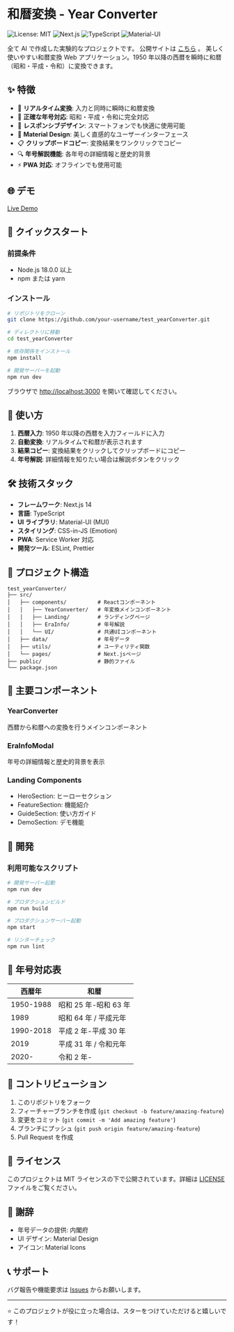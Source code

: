 # 和暦変換 - Year Converter

![License: MIT](https://img.shields.io/badge/License-MIT-blue.svg)
![Next.js](https://img.shields.io/badge/Next.js-14.0-black)
![TypeScript](https://img.shields.io/badge/TypeScript-5.0-blue)
![Material-UI](https://img.shields.io/badge/Material--UI-5.0-blue)

全て AI で作成した実験的なプロジェクトです。
公開サイトは [こちら](https://office-ohana.net/test/wareki_convert/) 。
美しく使いやすい和暦変換 Web アプリケーション。1950 年以降の西暦を瞬時に和暦（昭和・平成・令和）に変換できます。

## ✨ 特徴

- 🚀 **リアルタイム変換**: 入力と同時に瞬時に和暦変換
- 🎯 **正確な年号対応**: 昭和・平成・令和に完全対応
- 📱 **レスポンシブデザイン**: スマートフォンでも快適に使用可能
- 🎨 **Material Design**: 美しく直感的なユーザーインターフェース
- 📋 **クリップボードコピー**: 変換結果をワンクリックでコピー
- 🔍 **年号解説機能**: 各年号の詳細情報と歴史的背景
- ⚡ **PWA 対応**: オフラインでも使用可能

## 🌐 デモ

[Live Demo](https://your-demo-url.vercel.app)

## 🚀 クイックスタート

### 前提条件

- Node.js 18.0.0 以上
- npm または yarn

### インストール

```bash
# リポジトリをクローン
git clone https://github.com/your-username/test_yearConverter.git

# ディレクトリに移動
cd test_yearConverter

# 依存関係をインストール
npm install

# 開発サーバーを起動
npm run dev
```

ブラウザで [http://localhost:3000](http://localhost:3000) を開いて確認してください。

## 📖 使い方

1. **西暦入力**: 1950 年以降の西暦を入力フィールドに入力
2. **自動変換**: リアルタイムで和暦が表示されます
3. **結果コピー**: 変換結果をクリックしてクリップボードにコピー
4. **年号解説**: 詳細情報を知りたい場合は解説ボタンをクリック

## 🛠️ 技術スタック

- **フレームワーク**: Next.js 14
- **言語**: TypeScript
- **UI ライブラリ**: Material-UI (MUI)
- **スタイリング**: CSS-in-JS (Emotion)
- **PWA**: Service Worker 対応
- **開発ツール**: ESLint, Prettier

## 📂 プロジェクト構造

```
test_yearConverter/
├── src/
│   ├── components/          # Reactコンポーネント
│   │   ├── YearConverter/   # 年変換メインコンポーネント
│   │   ├── Landing/         # ランディングページ
│   │   ├── EraInfo/         # 年号解説
│   │   └── UI/              # 共通UIコンポーネント
│   ├── data/                # 年号データ
│   ├── utils/               # ユーティリティ関数
│   └── pages/               # Next.jsページ
├── public/                  # 静的ファイル
└── package.json
```

## 🎨 主要コンポーネント

### YearConverter

西暦から和暦への変換を行うメインコンポーネント

### EraInfoModal

年号の詳細情報と歴史的背景を表示

### Landing Components

- HeroSection: ヒーローセクション
- FeatureSection: 機能紹介
- GuideSection: 使い方ガイド
- DemoSection: デモ機能

## 🔧 開発

### 利用可能なスクリプト

```bash
# 開発サーバー起動
npm run dev

# プロダクションビルド
npm run build

# プロダクションサーバー起動
npm start

# リンターチェック
npm run lint
```

## 📝 年号対応表

| 西暦年    | 和暦                  |
| --------- | --------------------- |
| 1950-1988 | 昭和 25 年-昭和 63 年 |
| 1989      | 昭和 64 年 / 平成元年 |
| 1990-2018 | 平成 2 年-平成 30 年  |
| 2019      | 平成 31 年 / 令和元年 |
| 2020-     | 令和 2 年-            |

## 🤝 コントリビューション

1. このリポジトリをフォーク
2. フィーチャーブランチを作成 (`git checkout -b feature/amazing-feature`)
3. 変更をコミット (`git commit -m 'Add amazing feature'`)
4. ブランチにプッシュ (`git push origin feature/amazing-feature`)
5. Pull Request を作成

## 📄 ライセンス

このプロジェクトは MIT ライセンスの下で公開されています。詳細は [LICENSE](LICENSE) ファイルをご覧ください。

## 🙏 謝辞

- 年号データの提供: 内閣府
- UI デザイン: Material Design
- アイコン: Material Icons

## 📞 サポート

バグ報告や機能要求は [Issues](https://github.com/your-username/test_yearConverter/issues) からお願いします。

---

⭐ このプロジェクトが役に立った場合は、スターをつけていただけると嬉しいです！
